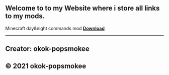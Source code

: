 ## Welcome to to my Website where i store all links to my mods.

Minecraft day&night commands mod [**Download**](https://github.com/okok-popsmokee/dayandnightMCmodcommands/raw/main/day%20and%20night%20commands%20mod.jar)

















---------------------------------------------------------------------------------
## Creator: okok-popsmokee

## © 2021 okok-popsmokee
